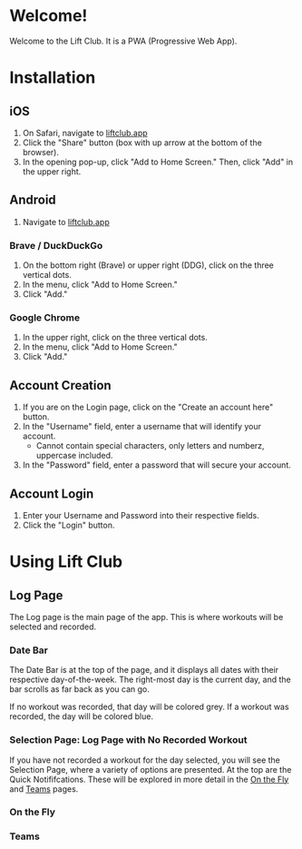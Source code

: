 # Welcome!

Welcome to the Lift Club. It is a PWA (Progressive Web App).

# Installation

## iOS

1. On Safari, navigate to [liftclub.app](https://liftclub.app)
2. Click the "Share" button (box with up arrow at the bottom of the browser).
3. In the opening pop-up, click "Add to Home Screen." Then, click "Add" in the upper right.

## Android

1. Navigate to [liftclub.app](https://liftclub.app)

### Brave / DuckDuckGo

1. On the bottom right (Brave) or upper right (DDG), click on the three vertical dots.
2. In the menu, click "Add to Home Screen."
3. Click "Add."

### Google Chrome

1. In the upper right, click on the three vertical dots.
2. In the menu, click "Add to Home Screen."
3. Click "Add."

## Account Creation

1. If you are on the Login page, click on the "Create an account here" button.
2. In the "Username" field, enter a username that will identify your account.
    * Cannot contain special characters, only letters and numberz, uppercase included.
3. In the "Password" field, enter a password that will secure your account.

## Account Login

1. Enter your Username and Password into their respective fields.
2. Click the "Login" button.

# Using Lift Club

## Log Page

The Log page is the main page of the app. This is where workouts will be selected and recorded.

### Date Bar

The Date Bar is at the top of the page, and it displays all dates with their respective day-of-the-week. The right-most day is the current day, and the bar scrolls as far back as you can go.

If no workout was recorded, that day will be colored grey. If a workout was recorded, the day will be colored blue.

### Selection Page: Log Page with No Recorded Workout

If you have not recorded a workout for the day selected, you will see the Selection Page, where a variety of options are presented. At the top are the Quick Notififcations. These will be explored in more detail in the [On the Fly](#on-the-fly) and [Teams](#teams) pages.

### On the Fly

### Teams
